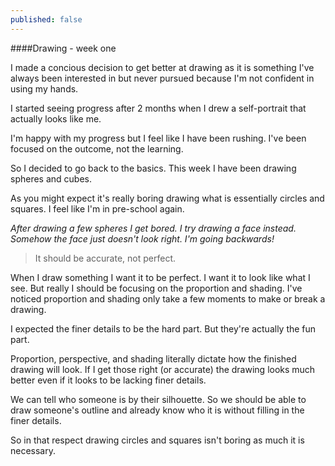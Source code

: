 ```yaml
---
published: false
---
```



####Drawing - week one

I made a concious decision to get better at drawing as it is something I've always been interested in but never pursued because I'm not confident in using my hands.

I started seeing progress after 2 months when I drew a self-portrait that actually looks like me.

I'm happy with my progress but I feel like I have been rushing. I've been focused on the outcome, not the learning.

So I decided to go back to the basics. This week I have been drawing spheres and cubes.

As you might expect it's really boring drawing what is essentially circles and squares. I feel like I'm in pre-school again.

_After drawing a few spheres I get bored. I try drawing a face instead. Somehow the face just doesn't look right. I'm going backwards!_

> It should be accurate, not perfect.

When I draw something I want it to be perfect. I want it to look like what I see. But really I should be focusing on the proportion and shading. I've noticed proportion and shading only take a few moments to make or break a drawing.

I expected the finer details to be the hard part. But they're actually the fun part.

Proportion, perspective, and shading literally dictate how the finished drawing will look. If I get those right (or accurate) the drawing looks much better even if it looks to be lacking finer details.

We can tell who someone is by their silhouette. So we should be able to draw someone's outline and already know who it is without filling in the finer details.

So in that respect drawing circles and squares isn't boring as much it is necessary.
